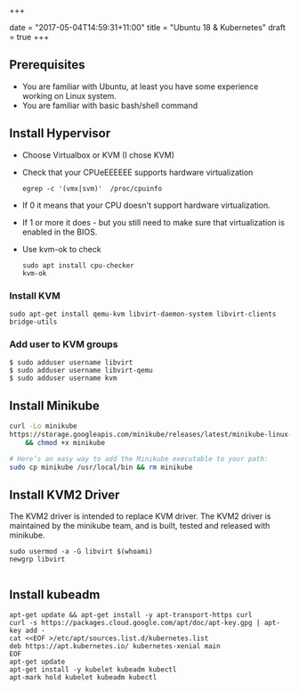 +++


date = "2017-05-04T14:59:31+11:00"
title = "Ubuntu 18 & Kubernetes"
draft = true
+++

 

## Prerequisites

* You are familiar with Ubuntu, at least you have some experience working on Linux system. 
* You are familiar with basic bash/shell command


## Install Hypervisor

* Choose Virtualbox or KVM (I chose KVM)

* Check that your CPUeEEEEEE supports hardware virtualization

    ```
    egrep -c '(vmx|svm)'  /proc/cpuinfo
    ```

* If 0 it means that your CPU doesn't support hardware virtualization.
* If 1 or more it does - but you still need to make sure that virtualization is enabled in the BIOS. 

* Use kvm-ok to check

    ```
    sudo apt install cpu-checker
    kvm-ok
    ```

### Install KVM

    sudo apt-get install qemu-kvm libvirt-daemon-system libvirt-clients bridge-utils

### Add user to KVM groups

    $ sudo adduser username libvirt
    $ sudo adduser username libvirt-qemu
    $ sudo adduser username kvm    

## Install Minikube

```bash
curl -Lo minikube 
https://storage.googleapis.com/minikube/releases/latest/minikube-linux-amd64 \
    && chmod +x minikube

# Here’s an easy way to add the Minikube executable to your path:
sudo cp minikube /usr/local/bin && rm minikube

```

## Install KVM2 Driver

The KVM2 driver is intended to replace KVM driver. The KVM2 driver is maintained by the minikube team, and is built, tested and released with minikube.


```
sudo usermod -a -G libvirt $(whoami)
newgrp libvirt
```



```

```


## Install kubeadm

```
apt-get update && apt-get install -y apt-transport-https curl
curl -s https://packages.cloud.google.com/apt/doc/apt-key.gpg | apt-key add -
cat <<EOF >/etc/apt/sources.list.d/kubernetes.list
deb https://apt.kubernetes.io/ kubernetes-xenial main
EOF
apt-get update
apt-get install -y kubelet kubeadm kubectl
apt-mark hold kubelet kubeadm kubectl
```
